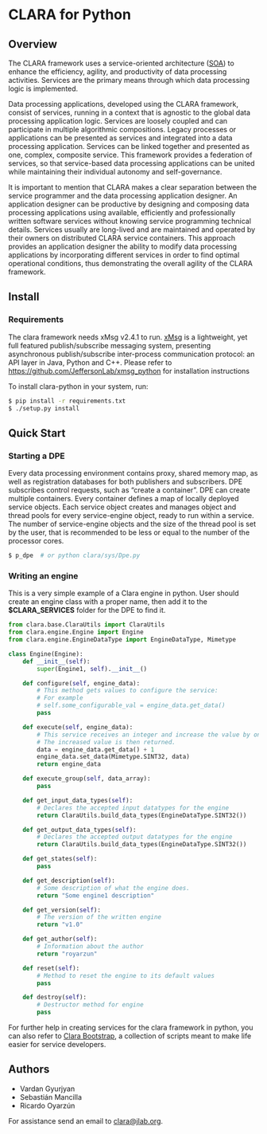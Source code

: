 # CLARA for Python

## Overview

The CLARA framework uses a service-oriented architecture ([SOA](https://en.wikipedia.org/wiki/Service-oriented_architecture "Service Oriented Architecture")) to enhance the efficiency, agility, and productivity of data processing activities. Services are the primary means through which data processing logic is implemented.

Data processing applications, developed using the CLARA framework, consist of services, running in a context that is agnostic to the global data processing application logic. Services are loosely coupled and can participate in multiple algorithmic compositions. Legacy processes or applications can be presented as services and integrated into a data processing application. Services can be linked together and presented as one, complex, composite service. This framework provides a federation of services, so that service-based data processing applications can be united while maintaining their individual autonomy and self-governance.

It is important to mention that CLARA makes a clear separation between the service programmer and the data processing application designer. An application designer can be productive by designing and composing data processing applications using available, efficiently and professionally written software services without knowing service programming technical details. Services usually are long-lived and are maintained and operated by their owners on distributed CLARA service containers. This approach provides an application designer the ability to modify data processing applications by incorporating different services in order to find optimal operational conditions, thus demonstrating the overall agility of the CLARA framework.


## Install

### Requirements

The clara framework needs xMsg v2.4.1 to run. [xMsg](https://github.com/JeffersonLab/xmsg_python "xMsg @ Github")
 is a lightweight, yet full featured publish/subscribe messaging system, presenting asynchronous publish/subscribe inter-process communication protocol: an API layer in Java, Python and C++. Please refer to https://github.com/JeffersonLab/xmsg_python for installation instructions

To install clara-python in your system, run:

```sh
$ pip install -r requirements.txt
$ ./setup.py install
```


## Quick Start

### Starting a DPE

Every data processing environment contains proxy, shared memory map, as well as registration databases for both publishers and subscribers. DPE subscribes control requests, such as “create a container”. DPE can create multiple containers. Every container defines a map of locally deployed service objects. Each service object creates and manages object and thread pools for every service-engine object, ready to run within a service. The number of service-engine objects and the size of the thread pool is set by the user, that is recommended to be less or equal to the number of the processor cores.

```sh
$ p_dpe  # or python clara/sys/Dpe.py
```

### Writing an engine

This is a very simple example of a Clara engine in python. User should create an engine class
with a proper name, then add it to the **$CLARA_SERVICES** folder for the DPE to find it.


```python
from clara.base.ClaraUtils import ClaraUtils
from clara.engine.Engine import Engine
from clara.engine.EngineDataType import EngineDataType, Mimetype

class Engine(Engine):
    def __init__(self):
        super(Engine1, self).__init__()

    def configure(self, engine_data):
        # This method gets values to configure the service:
        # For example
        # self.some_configurable_val = engine_data.get_data()
        pass

    def execute(self, engine_data):
        # This service receives an integer and increase the value by one
        # The increased value is then returned.
        data = engine_data.get_data() + 1
        engine_data.set_data(Mimetype.SINT32, data)
        return engine_data

    def execute_group(self, data_array):
        pass

    def get_input_data_types(self):
        # Declares the accepted input datatypes for the engine
        return ClaraUtils.build_data_types(EngineDataType.SINT32())

    def get_output_data_types(self):
        # Declares the accepted output datatypes for the engine
        return ClaraUtils.build_data_types(EngineDataType.SINT32())

    def get_states(self):
        pass

    def get_description(self):
        # Some description of what the engine does.
        return "Some engine1 description"

    def get_version(self):
        # The version of the written engine
        return "v1.0"

    def get_author(self):
        # Information about the author
        return "royarzun"

    def reset(self):
        # Method to reset the engine to its default values
        pass

    def destroy(self):
        # Destructor method for engine
        pass
```

For further help in creating services for the clara framework in python, you can
also refer to [Clara Bootstrap](https://github.com/royarzun/Clara-bootstrap), a collection
 of scripts meant to make life easier for service developers.


## Authors

* Vardan Gyurjyan
* Sebastián Mancilla
* Ricardo Oyarzún

For assistance send an email to [clara@jlab.org](mailto:clara@jlab.org).
